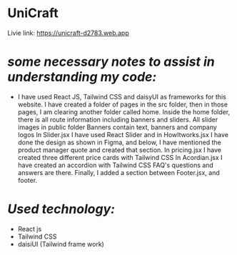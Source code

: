 # **UniCraft**

Livie link: https://unicraft-d2783.web.app

# _some necessary notes to assist in understanding my code:_

- I have used React JS, Tailwind CSS and daisyUI as frameworks for this
website. I have created a folder of pages in the src folder, then in
those pages, I am clearing another folder called home. Inside the home
folder, there is all route information including banners and sliders. All
slider images in public folder Banners contain text, banners and
company logos In Slider.jsx I have used React Slider and in
HowItworks.jsx I have done the design as shown in Figma, and below, I
have mentioned the product manager quote and created that section. In
pricing.jsx I have created three different price cards with Tailwind CSS
In Acordian.jsx I have created an accordion with Tailwind CSS FAQ's
questions and answers are there. Finally, I added a section between
Footer.jsx, and footer.

# _Used technology:_

- React js
- Tailwind CSS
- daisiUI (Tailwind frame work)
